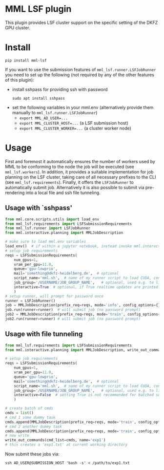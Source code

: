# MML LSF plugin

This plugin provides LSF cluster support on the specific setting of the DKFZ GPU cluster.

# Install

```commandline
pip install mml-lsf
```

If you want to use the submission features of `mml_lsf.runner.LSFJobRunner` you need to set up the following 
(not required by any of the other features of this plugin):

  * install sshpass for providing ssh with password
      ```commandline
      sudo apt install sshpass
      ```
  * set the following variables in your mml.env (alternatively provide them manually to `mml_lsf.runner.LSFJobRunner`)
    * `export MML_AD_USER=...`
    * `export MML_CLUSTER_HOST=...`  (a LSF submission host)
    * `export MML_CLUSTER_WORKER=...`  (a cluster worker node)

# Usage

First and foremost it automatically ensures the number of workers used by MML to be conforming to 
the node the job will be executed (see `mml_lsf.workers`). In addition, it provides a suitable implementation 
for job planning on the LSF cluster, taking care of all necessary prefixes to the CLI (see 
`mml_lsf.requirements`). Finally, it offers the `LSFJobRunner` to automatically submit job. Alternatively it is also 
possible to submit via pre-rendering into a local file and ssh file tunneling.

## Usage with `sshpass'

```python
from mml.core.scripts.utils import load_env
from mml_lsf.requirements import LSFSubmissionRequirements
from mml_lsf.runner import LSFJobRunner
from mml.interactive.planning import MMLJobDescription

# make sure to load mml.env variables
load_env()  # if within a jupyter notebook, instead invoke mml.interactive.init()
# setup job requirements
reqs = LSFSubmissionRequirements(
    num_gpus=1, 
    vram_per_gpu=11.0, 
    queue='gpu-lowprio',
    mail='something@dkfz-heidelberg.de',  # optional
    script_name='mml.sh',  # name of my runner script to load CUDA, conda env, etc and finally invoke mml
    job_group='/USERNAME/JOB_GROUP_NAME',   # optional, used e.g. to limit max number of jobs 
    interactive=True  # optional, if True realtime updates are printed to terminal
    )
# setup runner, will prompt for password once
runner = LSFJobRunner() 
job = MMLJobDescription(prefix_req=reqs, mode='info', config_options={})  # simple job "mml info"
job.run(runner=runner)  # will submit job (no password prompt)
job2 = MMLJobDescription(prefix_req=reqs, mode='train', config_options={})  # another job "mml info"
job2.run(runner=runner) # will submit job (no password prompt)
```

## Usage with file tunneling

```python
from mml_lsf.requirements import LSFSubmissionRequirements
from mml.interactive.planning import MMLJobDescription, write_out_commands

# setup job requirements
reqs = LSFSubmissionRequirements(
    num_gpus=1, 
    vram_per_gpu=11.0, 
    queue='gpu-lowprio',
    mail='something@dkfz-heidelberg.de',  # optional
    script_name='mml.sh',  # name of my runner script to load CUDA, conda env, etc and finally invoke mml
    job_group='/USERNAME/JOB_GROUP_NAME',   # optional, used e.g. to limit max number of jobs 
    interactive=False  # setting True is not recommended for batched submission
    )

# create batch of cmds
cmds = list()
# cmd 1 some dummy task
cmds.append(MMLJobDescription(prefix_req=reqs, mode='train', config_options={'tasks': 'fake', 'proj': 'dummy'}))
# cmd 2 another dummy task
cmds.append(MMLJobDescription(prefix_req=reqs, mode='train', config_options={'tasks': 'fake', 'proj': 'dummy'}))
# now write
write_out_commands(cmd_list=cmds, name='exp1')
# this creates a 'exp1.txt' at current working directory
```

Now submit these jobs via:

```commandline
ssh AD_USER@SUBMISSION_HOST 'bash -s' < /path/to/exp1.txt
```



